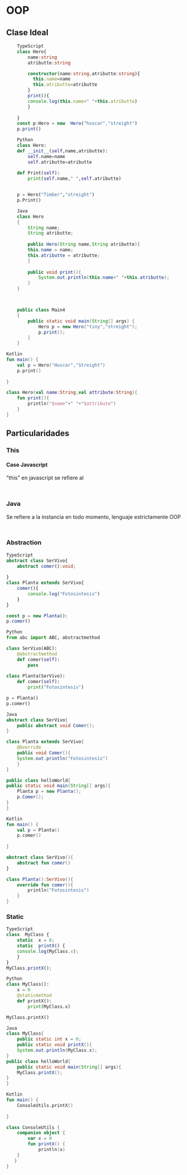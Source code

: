 # OOP
## Clase Ideal
```ts
	TypeScript
	class Hero{
		name:string
		atributte:string

		constructor(name:string,atributte:string){
		  this.name=name
		  this.atributte=atributte
		}
		print(){
		console.log(this.name+" "+this.atributte)
		}
	
	}
	const p:Hero = new  Hero("huscar","streight")
	p.print()
```
```python
	Python
	class Hero:
    def __init__(self,name,atributte):
        self.name=name
        self.atributte=atributte
    
    def Print(self):
        print(self.name," ",self.atributte)


	p = Hero("Timber","streight")
	p.Print()
```
```java
	Java
	class Hero
	{
	    String name;
	    String atributte;
    
	    public Hero(String name,String atributte){
        this.name = name;
        this.atributte = atributte;
	    }
    
	    public void print(){
	        System.out.println(this.name+" "+this.atributte);
	    }
	}



	public class Main4
	{
		public static void main(String[] args) {
			Hero p = new Hero("tiny","streight");
			p.print();
		}
	}

```
```kotlin
Kotlin
fun main() {
    val p = Hero("Huscar","Streight")
    p.print()
    
}

class Hero(val name:String,val attribute:String){
    fun print(){
        println("$name"+" "+"$attribute")
    }
}
```
## Particularidades
### This
#### Caso Javascript
"this" en javascript se refiere al 
```ts

```
```python
```
### Java
Se refiere a la instancia en todo momento, lenguaje estrictamente OOP
```java
```
```kotlin
```
### Abstraction

```ts
TypeScript
abstract class SerVivo{
	abstract comer():void;
	
}
class Planta extends SerVivo{
	comer(){
		console.log("Fotosintesis")
	}
}

const p = new Planta();
p.comer()
```

```python
Python
from abc import ABC, abstractmethod

class SerVivo(ABC):    
    @abstractmethod
    def comer(self):
        pass
    
class Planta(SerVivo):
    def comer(self):
        print("Fotosintesis")

p = Planta()
p.comer()
```

```java
Java
abstract class SerVivo{
	public abstract void Comer();
}

class Planta extends SerVivo{
	@Override
	public void Comer(){
	System.out.println("Fotosintesis")
	}
}

public class helloWorld{
public static void main(String[] args){
	Planta p = new Planta();
	p.Comer();
}
}
```
```kotlin
Kotlin
fun main() {
    val p = Planta()
    p.comer()
    
}

abstract class SerVivo(){
    abstract fun comer()
}

class Planta():SerVivo(){
    override fun comer(){
        println("Fotosintesis")
    }
}
```
### Static
```ts
TypeScript
class  MyClass {
	static  x = 0;
	static  printX() {
	console.log(MyClass.x);
	}
}
MyClass.printX();
```
```python
Python
class MyClass():
	x = 0
	@staticmethod
	def printX():
		print(MyClass.x)

MyClass.printX()
```
```java
Java
class MyClass{
	public static int x = 0;
	public static void printX(){
	System.out.println(MyClass.x);
}
public class helloWorld{
	public static void main(String[] args){
	MyClass.printX();
}
}
```
```kotlin
Kotlin
fun main() {
    ConsoleUtils.printX()
    
}

class ConsoleUtils {
    companion object {
        var x = 0
        fun printX() {
            println(x)
    }    
   }
}
```







<!--stackedit_data:
eyJoaXN0b3J5IjpbLTYwMDMxNzc1OCwxNjQyNjY0OTU0LC0xMj
U5MjExNjkxLC05MDU2MDcxNDcsLTM1NDUzMTE5OSwtMzk4NTQy
OTgsNDYxOTc1NTMyLDQ2MTk3NTUzMiw3MzU0ODQzNDQsLTk0ND
Y5MDYzLC00MDIwNTc4MjIsLTIwMjU1MTEyNjksMTE1NTY3NDgz
NSwtMTQwMTc3MDQxMiwxMjA1MDYwNjAwLDE0MzM0ODAyODgsLT
IwNzE1OTYyMyw4MjM5NDMxODcsNjM2Nzg4MTM0LC03MTMxMzQy
NjFdfQ==
-->